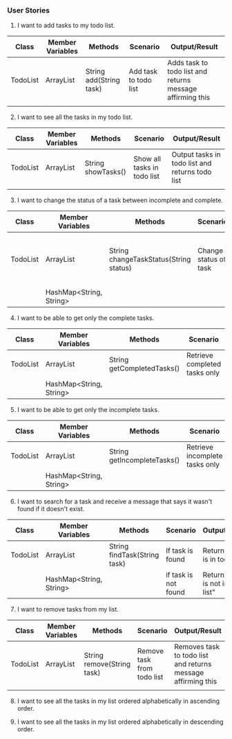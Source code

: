 ### User Stories

1. I want to add tasks to my todo list.

| Class    | Member Variables  | Methods                 | Scenario              | Output/Result                                             |
|----------|-------------------|-------------------------|-----------------------|-----------------------------------------------------------|
| TodoList | ArrayList<String> | String add(String task) | Add task to todo list | Adds task to todo list and returns message affirming this |
|          |                   |                         |                       |                                                           |


2. I want to see all the tasks in my todo list.


| Class    | Member Variables  | Methods            | Scenario                    | Output/Result                                   |
|----------|-------------------|--------------------|-----------------------------|-------------------------------------------------|
| TodoList | ArrayList<String> | String showTasks() | Show all tasks in todo list | Output tasks in todo list and returns todo list |
|          |                   |                    |                             |                                                 |


3. I want to change the status of a task between incomplete and complete.

| Class    | Member Variables        | Methods                                | Scenario              | Output/Result                                                         |
|----------|-------------------------|----------------------------------------|-----------------------|-----------------------------------------------------------------------|
| TodoList | ArrayList<String>       | String changeTaskStatus(String status) | Change status of task | Change status of task in todo list and returns message affirming this |
|          | HashMap<String, String> |                                        |                       |                                                                       |


4. I want to be able to get only the complete tasks.

| Class    | Member Variables        | Methods                    | Scenario                      | Output/Result           |
|----------|-------------------------|----------------------------|-------------------------------|-------------------------|
| TodoList | ArrayList<String>       | String getCompletedTasks() | Retrieve completed tasks only | Returns completed tasks |
|          | HashMap<String, String> |                            |                               |                         |



5. I want to be able to get only the incomplete tasks.


| Class    | Member Variables        | Methods                     | Scenario                       | Output/Result            |
|----------|-------------------------|-----------------------------|--------------------------------|--------------------------|
| TodoList | ArrayList<String>       | String getIncompleteTasks() | Retrieve incomplete tasks only | Returns incomplete tasks |
|          | HashMap<String, String> |                             |                                |                          |



6. I want to search for a task and receive a message that says it wasn't found if it doesn't exist.

| Class    | Member Variables        | Methods                      | Scenario             | Output/Result                      |
|----------|-------------------------|------------------------------|----------------------|------------------------------------|
| TodoList | ArrayList<String>       | String findTask(String task) | If task is found     | Returns "Task is in todo list"     |
|          | HashMap<String, String> |                              | if task is not found | Returns "Task is not in todo list" |


7. I want to remove tasks from my list.


| Class    | Member Variables  | Methods                    | Scenario                   | Output/Result                                                |
|----------|-------------------|----------------------------|----------------------------|--------------------------------------------------------------|
| TodoList | ArrayList<String> | String remove(String task) | Remove task from todo list | Removes task to todo list and returns message affirming this |
|          |                   |                            |                            |                                                              |


8. I want to see all the tasks in my list ordered alphabetically in ascending order.


9. I want to see all the tasks in my list ordered alphabetically in descending order.

